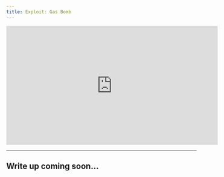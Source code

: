 ```yaml
---
title: Exploit: Gas Bomb
---
```


<iframe width="560" height="315" src="https://www.youtube.com/embed/lbzFcqkO0oA?si=T4N3fY9T_ya11g2t" title="YouTube video player" frameborder="0" allow="accelerometer; autoplay; clipboard-write; encrypted-media; gyroscope; picture-in-picture; web-share" allowfullscreen></iframe>

---

## Write up coming soon...
